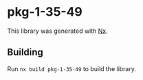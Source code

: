 # pkg-1-35-49

This library was generated with [Nx](https://nx.dev).

## Building

Run `nx build pkg-1-35-49` to build the library.
